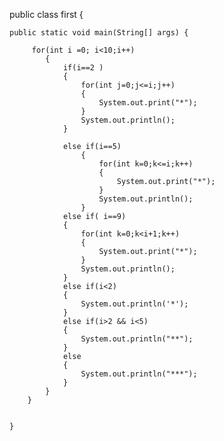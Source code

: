 
public class first {

	public static void main(String[] args) {
		
		 for(int i =0; i<10;i++)
	        {
	            if(i==2 )
	            {
	                for(int j=0;j<=i;j++)
	                {
	                    System.out.print("*");
	                }
	                System.out.println();
	            }
		        
	            else if(i==5)
		            {
		                for(int k=0;k<=i;k++)
		                {
		                    System.out.print("*");
		                }
		                System.out.println();
		            }
	            else if( i==9)
	            {
	                for(int k=0;k<i+1;k++)
	                {
	                    System.out.print("*");
	                }
	                System.out.println();
	            }
	            else if(i<2)
	            {
	                System.out.println('*');
	            }
	            else if(i>2 && i<5)
	            {
	                System.out.println("**");
	            }
	            else
	            {
	                System.out.println("***");
	            }
	        }
	    }
	

	}

